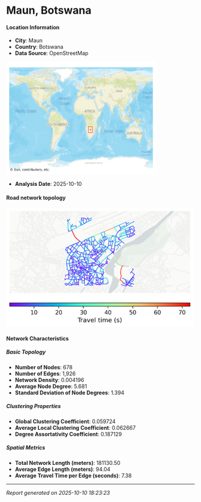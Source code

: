 # Maun, Botswana

#### Location Information

- **City**: Maun
- **Country**: Botswana
- **Data Source**: OpenStreetMap
<img src="Maun_location.png" alt="Maun Location Map" width="400" />

- **Analysis Date**: 2025-10-10

#### Road network topology

<img src="Maun_network_map.png" alt="Maun Road Network Map" width="500"/>

#### Network Characteristics

##### Basic Topology

- **Number of Nodes**: 678
- **Number of Edges**: 1,926
- **Network Density**: 0.004196
- **Average Node Degree**: 5.681
- **Standard Deviation of Node Degrees**: 1.394

##### Clustering Properties

- **Global Clustering Coefficient**: 0.059724
- **Average Local Clustering Coefficient**: 0.062667
- **Degree Assortativity Coefficient**: 0.187129

##### Spatial Metrics

- **Total Network Length (meters)**: 181130.50
- **Average Edge Length (meters)**: 94.04
- **Average Travel Time per Edge (seconds)**: 7.38

---
*Report generated on 2025-10-10 18:23:23*
